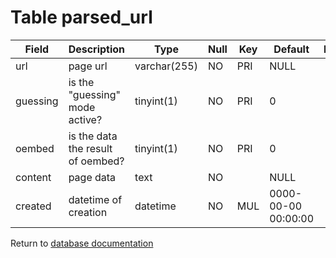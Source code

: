 Table parsed_url
================

| Field        | Description                        | Type         | Null | Key | Default             | Extra |
| ------------ | ---------------------------------- | ------------ | ---- | --- | ------------------- | ----- |
| url          | page url                           | varchar(255) | NO   | PRI | NULL                |       |
| guessing     | is the "guessing" mode active?     | tinyint(1)   | NO   | PRI | 0                   |       |
| oembed       | is the data the result of oembed?  | tinyint(1)   | NO   | PRI | 0                   |       |
| content      | page data                          | text         | NO   |     | NULL                |       |
| created      | datetime of creation               | datetime     | NO   | MUL | 0000-00-00 00:00:00 |       |

Return to [database documentation](help/database)
